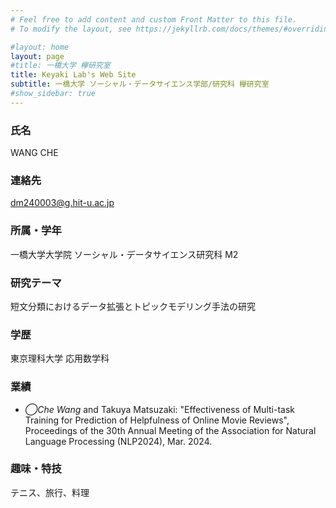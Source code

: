 ```yaml
---
# Feel free to add content and custom Front Matter to this file.
# To modify the layout, see https://jekyllrb.com/docs/themes/#overriding-theme-defaults

#layout: home
layout: page
#title: 一橋大学 欅研究室
title: Keyaki Lab's Web Site
subtitle: 一橋大学 ソーシャル・データサイエンス学部/研究科 欅研究室
#show_sidebar: true
---
```

<!--<span style="font-size: 200%">-->
### 氏名
WANG CHE

### 連絡先
dm240003@g.hit-u.ac.jp

### 所属・学年
一橋大学大学院 ソーシャル・データサイエンス研究科 M2

### 研究テーマ
短文分類におけるデータ拡張とトピックモデリング手法の研究

### 学歴
東京理科大学 応用数学科

### 業績
- *◯Che Wang* and Takuya Matsuzaki:
  "Effectiveness of Multi-task Training for Prediction of Helpfulness of Online Movie Reviews",
  Proceedings of the 30th Annual Meeting of the Association for Natural Language Processing (NLP2024), Mar. 2024.

### 趣味・特技
テニス、旅行、料理
